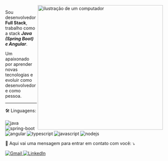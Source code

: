 <img src="https://raw.githubusercontent.com/MicaelliMedeiros/micaellimedeiros/master/image/computer-illustration.png" alt="ilustração de um computador" min-width="400px" max-width="400px" width="400px" align="right">

<p align="left"> 
  Sou desenvolvedor <strong>Full Stack</strong>, trabalho como a stack <i><strong>Java (Spring Boot) e Angular</strong></i>.

  Um apaixonado por aprender novas tecnologias e evoluir como desenvolvedor e como pessoa.
</p>

<hr/>

<p align="left">
  🛠 Linguagens:
  <br/>
  <br/>
  <img alt="java" src="https://img.shields.io/badge/Java-ED8B00?style=for-the-badge&logo=coffeescript&logoColor=white" />
  <img alt="spring-boot" src="https://img.shields.io/badge/Spring%20Boot-6DB33F?style=for-the-badge&logo=spring-boot&logoColor=white" />
  <img alt="angular" src="https://img.shields.io/badge/Angular-DD0031?style=for-the-badge&logo=angular&logoColor=white" />
  <img alt="typescript" src="https://img.shields.io/badge/TypeScript-007ACC?style=for-the-badge&logo=typescript&logoColor=white" />
  <img alt="javascript" src="https://img.shields.io/badge/JavaScript-F7DF1E?style=for-the-badge&logo=javascript&logoColor=black" />
  <img alt="nodejs" src="https://img.shields.io/badge/Node.js-43853D?style=for-the-badge&logo=node.js&logoColor=white" />
</p>

<p align="left">
  💌 Aqui vai uma mensagem para entrar em contato com você: ⤵️
</p>

<p align="left">
  <a href="mailto:viniciuspadovam.contato@gmail.com" title="Gmail">
    <img src="https://img.shields.io/badge/-Gmail-FF0000?style=flat-square&labelColor=FF0000&logo=gmail&logoColor=white&link=LINK-DO-SEU-GMAIL" alt="Gmail"/>
  </a>
  <a href="https://www.linkedin.com/in/viniciuspadovam/" title="LinkedIn">
    <img src="https://img.shields.io/badge/-Linkedin-0e76a8?style=flat-square&logo=Linkedin&logoColor=white&link=LINK-DO-SEU-LINKEDIN" alt="LinkedIn"/>
  </a>
</p>
